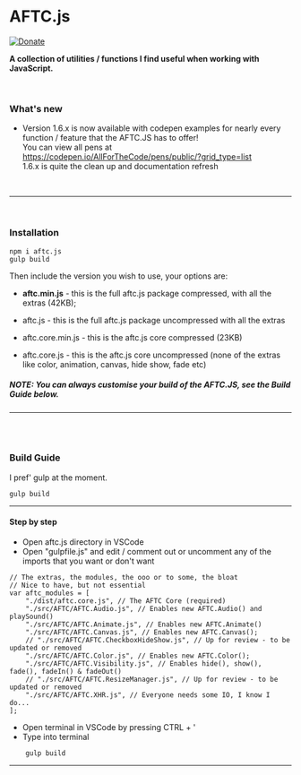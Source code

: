 # <b>AFTC.js</b>
[![Donate](https://img.shields.io/badge/Donate-PayPal-green.svg)](https://www.paypal.com/cgi-bin/webscr?cmd=_donations&business=Darcey%2eLloyd%40gmail%2ecom&lc=GB&item_name=Darcey%20Lloyd%20Developer%20Donation&currency_code=GBP&bn=PP%2dDonationsBF%3abtn_donateCC_LG%2egif%3aNonHosted)

<b>A collection of utilities / functions I find useful when working with JavaScript.</b>

<br>

### <b>What's new</b>

 - Version 1.6.x is now available with codepen examples for nearly every function / feature that the AFTC.JS has to offer!<br>
 You can view all pens at <a href="https://codepen.io/AllForTheCode/pens/public/?grid_type=list" target="_blank">https://codepen.io/AllForTheCode/pens/public/?grid_type=list</a><br>
 1.6.x is quite the clean up and documentation refresh

 <br>
 <hr>
 <br>


### <b>Installation</b>
```
npm i aftc.js
gulp build
```

Then include the version you wish to use, your options are:

 - <b>aftc.min.js</b> - this is the full aftc.js package compressed, with all the extras (42KB);
 - aftc.js - this is the full aftc.js package uncompressed with all the extras

 - aftc.core.min.js - this is the aftc.js core compressed (23KB)
 - aftc.core.js - this is the aftc.js core uncompressed (none of the extras like color, animation, canvas, hide show, fade etc)
 
 

##### NOTE: You can always customise your build of the AFTC.JS, see the Build Guide below.

 ---

<br><br>



### <b>Build Guide</b>

I pref' gulp at the moment.

```
gulp build
```

 ---

#### <b>Step by step</b>

- Open aftc.js directory in VSCode
- Open "gulpfile.js" and edit / comment out or uncomment any of the imports that you want or don't want

```
// The extras, the modules, the ooo or to some, the bloat
// Nice to have, but not essential
var aftc_modules = [
    "./dist/aftc.core.js", // The AFTC Core (required)
    "./src/AFTC/AFTC.Audio.js", // Enables new AFTC.Audio() and playSound()
    "./src/AFTC/AFTC.Animate.js", // Enables new AFTC.Animate()
    "./src/AFTC/AFTC.Canvas.js", // Enables new AFTC.Canvas();
    // "./src/AFTC/AFTC.CheckboxHideShow.js", // Up for review - to be updated or removed
    "./src/AFTC/AFTC.Color.js", // Enables new AFTC.Color();
    "./src/AFTC/AFTC.Visibility.js", // Enables hide(), show(), fade(), fadeIn() & fadeOut()
    // "./src/AFTC/AFTC.ResizeManager.js", // Up for review - to be updated or removed
    "./src/AFTC/AFTC.XHR.js", // Everyone needs some IO, I know I do...
];

```

- Open terminal in VSCode by pressing CTRL + '
- Type into terminal

```
    gulp build
```


 ---
 
<br><br>

